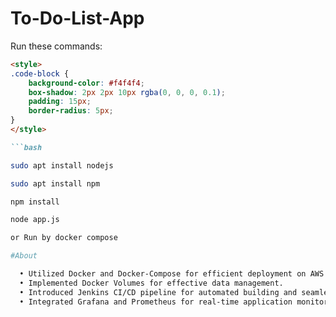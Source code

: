 # To-Do-List-App

Run these commands:

```markdown
<style>
.code-block {
    background-color: #f4f4f4;
    box-shadow: 2px 2px 10px rgba(0, 0, 0, 0.1);
    padding: 15px;
    border-radius: 5px;
}
</style>

```bash

sudo apt install nodejs

sudo apt install npm

npm install

node app.js

or Run by docker compose

#About

  • Utilized Docker and Docker-Compose for efficient deployment on AWS EC2.
  • Implemented Docker Volumes for effective data management.
  • Introduced Jenkins CI/CD pipeline for automated building and seamless deployment processes.
  • Integrated Grafana and Prometheus for real-time application monitoring.

